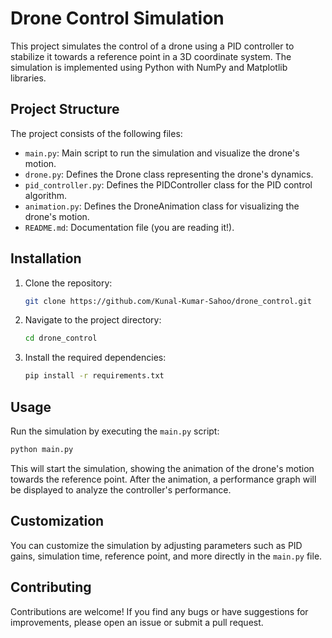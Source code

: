 # Drone Control Simulation

This project simulates the control of a drone using a PID controller to stabilize it towards a reference point in a 3D coordinate system. The simulation is implemented using Python with NumPy and Matplotlib libraries.

## Project Structure

The project consists of the following files:

- `main.py`: Main script to run the simulation and visualize the drone's motion.
- `drone.py`: Defines the Drone class representing the drone's dynamics.
- `pid_controller.py`: Defines the PIDController class for the PID control algorithm.
- `animation.py`: Defines the DroneAnimation class for visualizing the drone's motion.
- `README.md`: Documentation file (you are reading it!).

## Installation

1. Clone the repository:

   ```bash
   git clone https://github.com/Kunal-Kumar-Sahoo/drone_control.git
   ```

2. Navigate to the project directory:

   ```bash
   cd drone_control
   ```

3. Install the required dependencies:

   ```bash
   pip install -r requirements.txt
   ```

## Usage

Run the simulation by executing the `main.py` script:

```bash
python main.py
```

This will start the simulation, showing the animation of the drone's motion towards the reference point. After the animation, a performance graph will be displayed to analyze the controller's performance.

## Customization

You can customize the simulation by adjusting parameters such as PID gains, simulation time, reference point, and more directly in the `main.py` file.

## Contributing

Contributions are welcome! If you find any bugs or have suggestions for improvements, please open an issue or submit a pull request.